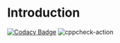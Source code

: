 # Introduction

[![Codacy Badge](https://api.codacy.com/project/badge/Grade/48dc599f80bf46578e9f99920aada58e)](https://app.codacy.com/manual/Vinay2630/Introduction?utm_source=github.com&utm_medium=referral&utm_content=Vinay2630/Introduction&utm_campaign=Badge_Grade_Dashboard)
![cppcheck-action](https://github.com/Vinay2630/Introduction/workflows/cppcheck-action/badge.svg)
